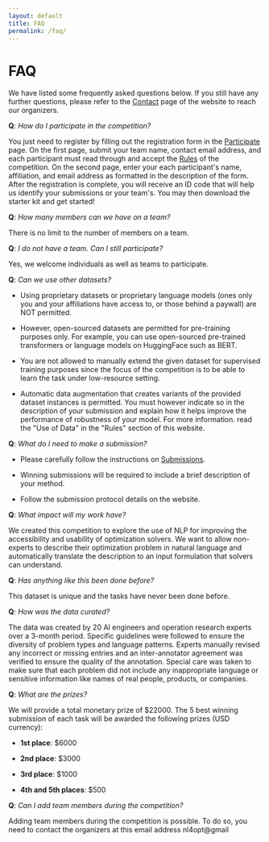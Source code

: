 ```yaml
---
layout: default
title: FAQ
permalink: /faq/
---
```


# FAQ

We have listed some frequently asked questions below. If you still have any further questions, please refer to the [Contact](https://nl4opt.github.io/contact/) page of the website to reach our organizers.

**Q**: *How do I participate in the competition?*

You just need to register by filling out the registration form in the [Participate](https://nl4opt.github.io/participate/) page. On the first page, submit your team name, contact email address, and each participant must read through and accept the [Rules](https://nl4opt.github.io/rules/) of the competition. On the second page, enter your each participant's name, affiliation, and email address as formatted in the description of the form. After the registration is complete, you will receive an ID code that will help us identify your submissions or your team's. You may then download the starter kit and get started!

**Q**: *How many members can we have on a team?*

There is no limit to the number of members on a team.

**Q**: *I do not have a team. Can I still participate?*

Yes, we welcome individuals as well as teams to participate.

**Q**:  *Can we use other datasets?*

- Using proprietary datasets or proprietary language models (ones only you and your affiliations have access to, or those behind a paywall) are NOT permitted.

- However, open-sourced datasets are permitted for pre-training purposes only. For example, you can use open-sourced pre-trained transformers or language models on HuggingFace such as BERT.

- You are not allowed to manually extend the given dataset for supervised training purposes since the focus of the competition is to be able to learn the task under low-resource setting.

- Automatic data augmentation that creates variants of the provided dataset instances is permitted. You must however indicate so in the description of your submission and explain how it helps improve the performance of robustness of your model. For more information. read the "Use of Data" in the "Rules" section of this website.

**Q**: *What do I need to make a submission?*

<!-- * Make sure you include the following in your submission:

  * Same ID code given after registration to identify their multiple submissions.

  * A Poetry configuration to manage the participant's Python library dependencies in a deterministic way. Please refer to the template in the starter kit and tutorial for a step-by-step guide.

  * A binary file for the trained model.

  * If the output of your model format is different from that of the baseline model provided im the starter kit, please provide a conversion script. Please refer to the tutorial for more details.

  * For the second sub-task. if you used a different meaning representation. please provide a script to convert their model prediction to the canonical format used for evaluation. Refer to the example/default conversion script in the starter kit. -->

* Please carefully follow the instructions on [Submissions](https://nl4opt.github.io/submissions/). 

* Winning submissions will be required to include a brief description of your method.

* Follow the submission protocol details on the website.

**Q**: *What impact will my work have?*

We created this competition to explore the use of NLP for improving the accessibility and usability of optimization solvers. We want to allow non-experts to describe their optimization problem in natural language and automatically translate the description to an input formulation that solvers can understand.

**Q**: *Has anything like this been done before?*

This dataset is unique and the tasks have never been done before.

**Q**: *How was the data curated?*

The data was created by 20 AI engineers and operation research experts over a 3-month period. Specific guidelines were followed to ensure the diversity of problem types and language patterns. Experts manually revised any incorrect or missing entries and an inter-annotator agreement was verified to ensure the quality of the annotation. Special care was taken to make sure that each problem did not include any inappropriate language or sensitive information like names of real people, products, or companies.

**Q**: *What are the prizes?*

We will provide a total monetary prize of \$22000. The 5 best winning submission of each task will be awarded the following prizes (USD currency):

* **1st place**: \$6000

* **2nd place**: \$3000

* **3rd place**: \$1000

* **4th and 5th places**: \$500

**Q**: *Can I add team members during the competition?*

Adding team members during the competition is possible. To do so, you need to contact the organizers at this email address nl4opt@gmail 
